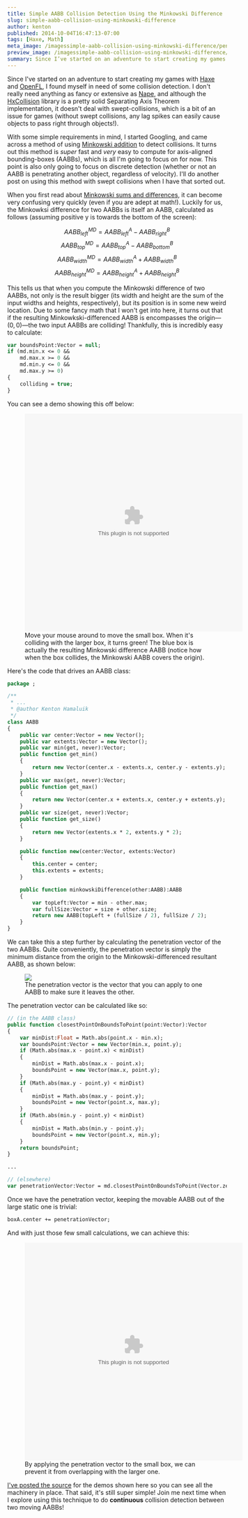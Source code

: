 ```yaml
---
title: Simple AABB Collision Detection Using the Minkowski Difference
slug: simple-aabb-collision-using-minkowski-difference
author: kenton
published: 2014-10-04T16:47:13-07:00
tags: [Haxe, Math]
meta_image: /imagessimple-aabb-collision-using-minkowski-difference/penetration_vector.png
preview_image: /imagessimple-aabb-collision-using-minkowski-difference/penetration_vector.png
summary: Since I’ve started on an adventure to start creating my games with Haxe and OpenFL, I found myself in need of some collision detection. I don’t really need anything as fancy or extensive as Nape, and although the HxCollision library is a pretty solid Separating Axis Theorem implementation, it doesn’t deal with swept-collisions, which is a bit of an issue for games (without swept collisions, any lag spikes can easily cause objects to pass right through objects!).
---
```


Since I've started on an adventure to start creating my games with [Haxe](http://haxe.org/) and [OpenFL](http://www.openfl.org/), I found myself in need of some collision detection. I don't really need anything as fancy or extensive as [Nape](http://napephys.com/), and although the [HxCollision](https://github.com/underscorediscovery/hxcollision) library is a pretty solid Separating Axis Theorem implementation, it doesn't deal with swept-collisions, which is a bit of an issue for games (without swept collisions, any lag spikes can easily cause objects to pass right through objects!).

With some simple requirements in mind, I started Googling, and came across a method of using [Minkowski addition](http://en.wikipedia.org/wiki/Minkowski_addition) to detect collisions. It turns out this method is _super_ fast and _very_ easy to compute for axis-aligned bounding-boxes (AABBs), which is all I'm going to focus on for now. This point is also only going to focus on discrete detection (whether or not an AABB is penetrating another object, regardless of velocity). I'll do another post on using this method with swept collisions when I have that sorted out.

<!-- PELICAN_END_SUMMARY -->

When you first read about [Minkowski sums and differences](http://twistedoakstudios.com/blog/Post554_minkowski-sums-and-differences), it can become very confusing very quickly (even if you are adept at math!). Luckily for us, the Minkowksi difference for two AABBs is itself an AABB, calculated as follows (assuming positive y is towards the bottom of the screen):

$$AABB_{left}^{MD} = AABB_{left}^A - AABB_{right}^B$$
$$AABB_{top}^{MD} = AABB_{top}^A - AABB_{bottom}^B$$
$$AABB_{width}^{MD} = AABB_{width}^A + AABB_{width}^B$$
$$AABB_{height}^{MD} = AABB_{height}^A + AABB_{height}^B$$

This tells us that when you compute the Minkowski difference of two AABBs, not only is the result bigger (its width and height are the sum of the input widths and heights, respectively), but its position is in some new weird location. Due to some fancy math that I won't get into here, it turns out that if the resulting Minkowkski-differenced AABB is encompasses the origin—$(0, 0)$—the two input AABBs are colliding! Thankfully, this is incredibly easy to calculate:

```haxe
var boundsPoint:Vector = null;
if (md.min.x <= 0 &&
    md.max.x >= 0 &&
    md.min.y <= 0 &&
    md.max.y >= 0)
{
    colliding = true;
}
```

You can see a demo showing this off below:

<figure>
    <embed src="/imagessimple-aabb-collision-using-minkowski-difference/detect.swf" width="500" height="500">
    <figcaption>Move your mouse around to move the small box. When it's colliding with the larger box, it turns green! The blue box is actually the resulting Minkowski difference AABB (notice how when the box collides, the Minkowski AABB covers the origin).</figcaption>
</figure>

Here's the code that drives an AABB class:

```haxe
package ;

/**
 * ...
 * @author Kenton Hamaluik
 */
class AABB
{
    public var center:Vector = new Vector();
    public var extents:Vector = new Vector();
    public var min(get, never):Vector;
    public function get_min()
    {
        return new Vector(center.x - extents.x, center.y - extents.y);
    }
    public var max(get, never):Vector;
    public function get_max()
    {
        return new Vector(center.x + extents.x, center.y + extents.y);
    }
    public var size(get, never):Vector;
    public function get_size()
    {
        return new Vector(extents.x * 2, extents.y * 2);
    }

    public function new(center:Vector, extents:Vector)
    {
        this.center = center;
        this.extents = extents;
    }

    public function minkowskiDifference(other:AABB):AABB
    {
        var topLeft:Vector = min - other.max;
        var fullSize:Vector = size + other.size;
        return new AABB(topLeft + (fullSize / 2), fullSize / 2);
    }
}
```

We can take this a step further by calculating the penetration vector of the two AABBs. Quite conveniently, the penetration vector is simply the minimum distance from the origin to the Minkowski-differenced resultant AABB, as shown below:

<figure>
    <img src="/imagessimple-aabb-collision-using-minkowski-difference/penetration_vector.png">
    <figcaption>The penetration vector is the vector that you can apply to one AABB to make sure it leaves the other.</figcaption>
</figure>

The penetration vector can be calculated like so:

```haxe
// (in the AABB class)
public function closestPointOnBoundsToPoint(point:Vector):Vector
{
    var minDist:Float = Math.abs(point.x - min.x);
    var boundsPoint:Vector = new Vector(min.x, point.y);
    if (Math.abs(max.x - point.x) < minDist)
    {
        minDist = Math.abs(max.x - point.x);
        boundsPoint = new Vector(max.x, point.y);
    }
    if (Math.abs(max.y - point.y) < minDist)
    {
        minDist = Math.abs(max.y - point.y);
        boundsPoint = new Vector(point.x, max.y);
    }
    if (Math.abs(min.y - point.y) < minDist)
    {
        minDist = Math.abs(min.y - point.y);
        boundsPoint = new Vector(point.x, min.y);
    }
    return boundsPoint;
}

...

// (elsewhere)
var penetrationVector:Vector = md.closestPointOnBoundsToPoint(Vector.zero);
```

Once we have the penetration vector, keeping the movable AABB out of the large static one is trivial:

```haxe
boxA.center += penetrationVector;
```

And with just those few small calculations, we can achieve this:

<figure>
    <embed src="/imagessimple-aabb-collision-using-minkowski-difference/no_penetrate.swf" width="500" height="500">
    <figcaption>By applying the penetration vector to the small box, we can prevent it from overlapping with the larger one.</figcaption>
</figure>

[I've posted the source](https://gist.github.com/hamaluik/048d24c5d3ce154316f3) for the demos shown here so you can see all the machinery in place. That said, it's still super simple! Join me next time when I explore using this technique to do **continuous** collision detection between two moving AABBs!
